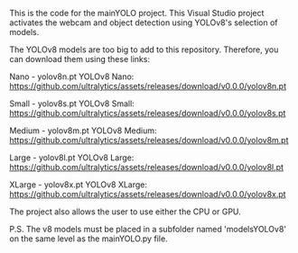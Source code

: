 This is the code for the mainYOLO project. This Visual Studio project activates the webcam and object detection using YOLOv8's selection of models.

The YOLOv8 models are too big to add to this repository. Therefore, you can download them using these links:

Nano - yolov8n.pt 
YOLOv8 Nano: https://github.com/ultralytics/assets/releases/download/v0.0.0/yolov8n.pt

Small - yolov8s.pt 
YOLOv8 Small: https://github.com/ultralytics/assets/releases/download/v0.0.0/yolov8s.pt

Medium - yolov8m.pt 
YOLOv8 Medium: https://github.com/ultralytics/assets/releases/download/v0.0.0/yolov8m.pt

Large - yolov8l.pt 
YOLOv8 Large: https://github.com/ultralytics/assets/releases/download/v0.0.0/yolov8l.pt

XLarge - yolov8x.pt
YOLOv8 XLarge: https://github.com/ultralytics/assets/releases/download/v0.0.0/yolov8x.pt

The project also allows the user to use either the CPU or GPU.

P.S. The v8 models must be placed in a subfolder named 'modelsYOLOv8' on the same level as the mainYOLO.py file.

